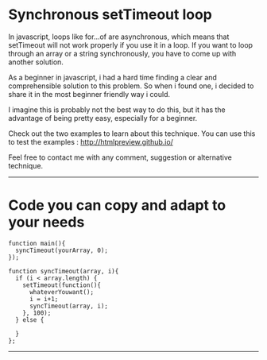 # Synchronous setTimeout loop


In javascript, loops like for...of are asynchronous, which means that setTimeout will not work properly if you use it in a loop. If you want to loop through an array or a string synchronously, you have to come up with another solution. 

As a beginner in javascript, i had a hard time finding a clear and comprehensible solution to this problem. So when i found one, i decided to share it in the most beginner friendly way i could.

I imagine this is probably not the best way to do this, but it has the advantage of being pretty easy, especially for a beginner. 

Check out the two examples to learn about this technique.
You can use this to test the examples : http://htmlpreview.github.io/

Feel free to contact me with any comment, suggestion or alternative technique. 
 
------------

# Code you can copy and adapt to your needs 

```
function main(){
  syncTimeout(yourArray, 0);
});

function syncTimeout(array, i){
  if (i < array.length) {
    setTimeout(function(){
      whateverYouwant();
      i = i+1;
      syncTimeout(array, i);
    }, 100);
  } else {

  }
};
```

---------
